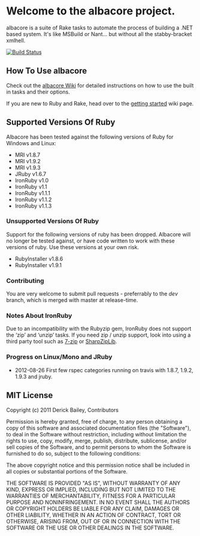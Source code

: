 # Welcome to the albacore project.

albacore is a suite of Rake tasks to automate the process of building a .NET based system. It's like MSBuild or Nant... but without all the stabby-bracket xmlhell.

[![Build Status](https://secure.travis-ci.org/Albacore/albacore.png?branch=dev)](http://travis-ci.org/Albacore/albacore)

## How To Use albacore

Check out the [albacore Wiki](http://wiki.github.com/derickbailey/albacore) for detailed instructions on how to use the built in tasks and their options. 

If you are new to Ruby and Rake, head over to the [getting started](https://github.com/derickbailey/Albacore/wiki/Getting-Started) wiki page.

## Supported Versions Of Ruby

Albacore has been tested against the following versions of Ruby for Windows and Linux:

* MRI v1.8.7
* MRI v1.9.2
* MRI v1.9.3
* JRuby v1.6.7
* IronRuby v1.0
* IronRuby v1.1
* IronRuby v1.1.1
* IronRuby v1.1.2
* IronRuby v1.1.3

### Unsupported Versions Of Ruby

Support for the following versions of ruby has been dropped. Albacore will no longer be tested against, or have code written to work with these versions of ruby. Use these versions at your own risk.

* RubyInstaller v1.8.6
* RubyInstaller v1.9.1

### Contributing

You are very welcome to submit pull requests - preferrably to the *dev* branch, which is merged with master at release-time.

### Notes About IronRuby

Due to an incompatibility with the Rubyzip gem, IronRuby does not support the ‘zip’ and ‘unzip’ tasks. If you need zip / unzip support, look into using a third party tool such as [7-zip](http://7-zip.org) or [SharpZipLib](http://sharpdevelop.net/OpenSource/SharpZipLib/).

### Progress on Linux/Mono and JRuby

 * 2012-08-26 First few rspec categories running on travis with 1.8.7, 1.9.2, 1.9.3 and jruby.

## MIT License

Copyright (c) 2011 Derick Bailey, Contributors

Permission is hereby granted, free of charge, to any person obtaining a copy
of this software and associated documentation files (the "Software"), to deal
in the Software without restriction, including without limitation the rights
to use, copy, modify, merge, publish, distribute, sublicense, and/or sell
copies of the Software, and to permit persons to whom the Software is
furnished to do so, subject to the following conditions:

The above copyright notice and this permission notice shall be included in
all copies or substantial portions of the Software.

THE SOFTWARE IS PROVIDED "AS IS", WITHOUT WARRANTY OF ANY KIND, EXPRESS OR
IMPLIED, INCLUDING BUT NOT LIMITED TO THE WARRANTIES OF MERCHANTABILITY,
FITNESS FOR A PARTICULAR PURPOSE AND NONINFRINGEMENT. IN NO EVENT SHALL THE
AUTHORS OR COPYRIGHT HOLDERS BE LIABLE FOR ANY CLAIM, DAMAGES OR OTHER
LIABILITY, WHETHER IN AN ACTION OF CONTRACT, TORT OR OTHERWISE, ARISING FROM,
OUT OF OR IN CONNECTION WITH THE SOFTWARE OR THE USE OR OTHER DEALINGS IN
THE SOFTWARE.
